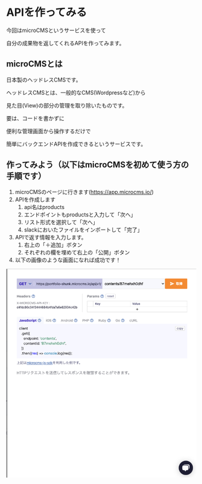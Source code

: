 # APIを作ってみる

今回はmicroCMSというサービスを使って

自分の成果物を返してくれるAPIを作ってみます。

## microCMSとは

日本製のヘッドレスCMSです。

ヘッドレスCMSとは、一般的なCMS(Wordpressなど)から

見た目(View)の部分の管理を取り除いたものです。

要は、コードを書かずに

便利な管理画面から操作するだけで

簡単にバックエンドAPIを作成できるというサービスです。

## 作ってみよう（以下はmicroCMSを初めて使う方の手順です）

1. microCMSのページに行きます(https://app.microcms.io/)
2. APIを作成します
   1. api名はproducts
   2. エンドポイントもproductsと入力して「次へ」
   3. リスト形式を選択して「次へ」
   4. slackにおいたファイルをインポートして「完了」
3. APIで返す情報を入力します。
   1. 右上の「＋追加」ボタン
   2. それぞれの欄を埋めて右上の「公開」ボタン
4. 以下の画像のような画面になれば成功です！

![](image/APIgenerated.png)
